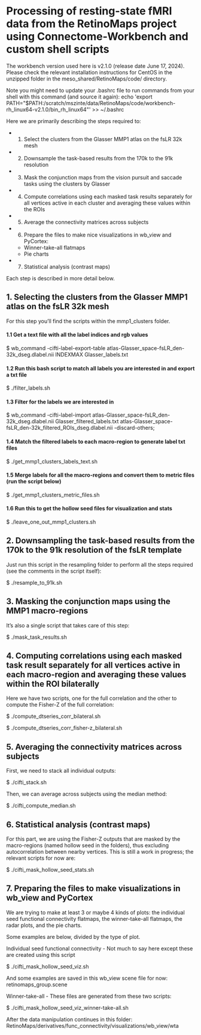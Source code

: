 # Processing of resting-state fMRI data from the RetinoMaps project using Connectome-Workbench and custom shell scripts

The workbench version used here is v2.1.0 (release date June 17, 2024). Please check the relevant installation instructions for CentOS in the unzipped folder in the meso_shared/RetinoMaps/code/ directory. 

Note you might need to update your .bashrc file to run commands from your shell with this command (and source it again):
echo 'export PATH="$PATH:/scratch/mszinte/data/RetinoMaps/code/workbench-rh_linux64-v2.1.0/bin_rh_linux64"' >> ~/.bashrc

Here we are primarily describing the steps required to:

- 1. Select the clusters from the Glasser MMP1 atlas on the fsLR 32k mesh
- 2. Downsample the task-based results from the 170k to the 91k resolution
- 3. Mask the conjunction maps from the vision pursuit and saccade tasks using the clusters by Glasser
- 4. Compute correlations using each masked task results separately for all vertices active in each cluster and averaging these values within the ROIs
- 5. Average the connectivity matrices across subjects
- 6. Prepare the files to make nice visualizations in wb_view and PyCortex:
	- Winner-take-all flatmaps
	- Pie charts

- 7. Statistical analysis (contrast maps)

Each step is described in more detail below.

## 1. Selecting the clusters from the Glasser MMP1 atlas on the fsLR 32k mesh

For this step you’ll find the scripts within the mmp1_clusters folder.

#### 1.1 Get a text file with all the label indices and rgb values

$ wb_command -cifti-label-export-table atlas-Glasser_space-fsLR_den-32k_dseg.dlabel.nii INDEXMAX Glasser_labels.txt

#### 1.2 Run this bash script to match all labels you are interested in and export a txt file

$ ./filter_labels.sh

#### 1.3 Filter for the labels we are interested in

$ wb_command -cifti-label-import atlas-Glasser_space-fsLR_den-32k_dseg.dlabel.nii Glasser_filtered_labels.txt atlas-Glasser_space-fsLR_den-32k_filtered_ROIs_dseg.dlabel.nii -discard-others;

#### 1.4 Match the filtered labels to each macro-region to generate label txt files

$ ./get_mmp1_clusters_labels_text.sh

#### 1.5 Merge labels for all the macro-regions and convert them to metric files (run the script below)

$ ./get_mmp1_clusters_metric_files.sh

#### 1.6 Run this to get the hollow seed files for visualization and stats

$ ./leave_one_out_mmp1_clusters.sh

## 2. Downsampling the task-based results from the 170k to the 91k resolution of the fsLR template

Just run this script in the resampling folder to perform all the steps required (see the comments in the script itself):

$ ./resample_to_91k.sh

## 3. Masking the conjunction maps using the MMP1 macro-regions

It’s also a single script that takes care of this step:

$ ./mask_task_results.sh

## 4. Computing correlations using each masked task result separately for all vertices active in each macro-region and averaging these values within the ROI bilaterally

Here we have two scripts, one for the full correlation and the other to compute the Fisher-Z of the full correlation:

$ ./compute_dtseries_corr_bilateral.sh

$ ./compute_dtseries_corr_fisher-z_bilateral.sh

## 5. Averaging the connectivity matrices across subjects

First, we need to stack all individual outputs:

$ ./cifti_stack.sh

Then, we can average across subjects using the median method:

$ ./cifti_compute_median.sh

## 6. Statistical analysis (contrast maps)

For this part, we are using the Fisher-Z outputs that are masked by the macro-regions (named hollow seed in the folders), thus excluding autocorrelation between nearby vertices. This is still a work in progress; the relevant scripts for now are:

$ ./cifti_mask_hollow_seed_stats.sh

## 7. Preparing the files to make visualizations in wb_view and PyCortex

We are trying to make at least 3 or maybe 4 kinds of plots: the individual seed functional connectivity flatmaps, the winner-take-all flatmaps, the radar plots, and the pie charts.

Some examples are below, divided by the type of plot.

Individual seed functional connectivity - Not much to say here except these are created using this script

$ ./cifti_mask_hollow_seed_viz.sh

And some examples are saved in this wb_view scene file for now: retinomaps_group.scene

Winner-take-all - These files are generated from these two scripts:

$ ./cifti_mask_hollow_seed_viz_winner-take-all.sh

After the data manipulation continues in this folder: RetinoMaps/derivatives/func_connectivity/visualizations/wb_view/wta



